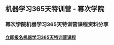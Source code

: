 ## 机器学习365天特训营 - 幂次学院
### 幂次学院机器学习365天特训营课程资料分享
#### <a href="https://mici.jiqishidai.com/site/course_introduction?id=4">立即报名机器学习365天特训营课程</a>
